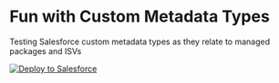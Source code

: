 Fun with Custom Metadata Types
==============================

Testing Salesforce custom metadata types as they relate to managed packages and ISVs

<a href="https://githubsfdeploy.herokuapp.com?owner=scottbcovert&repo=funwithcustommetadatatypes">
  <img alt="Deploy to Salesforce"
       src="https://raw.githubusercontent.com/afawcett/githubsfdeploy/master/src/main/webapp/resources/img/deploy.png">
</a>